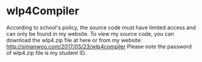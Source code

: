 # wlp4Compiler
According to school's policy, the source code must have limited access and can only be found in my website. To view my source code, you can download the wlp4.zip file at here or from my website: http://simanwoo.com/2017/05/23/wlp4compiler
Please note the password of wlp4.zip file is my student ID.
